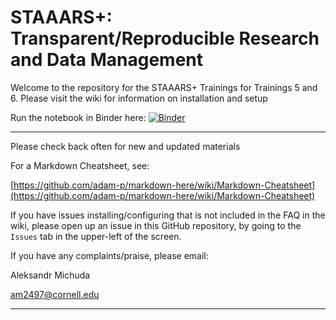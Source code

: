 # STAAARS+: Transparent/Reproducible Research and Data Management

Welcome to the repository for the STAAARS+ Trainings for Trainings 5 and 6. Please visit the wiki for information on installation and setup

Run the notebook in Binder here: [![Binder](https://mybinder.org/badge_logo.svg)](https://mybinder.org/v2/gh/staaars-plus/transparent-and-reproducible-research.git/HEAD)

---

Please check back often for new and updated materials

For a Markdown Cheatsheet, see:

[https://github.com/adam-p/markdown-here/wiki/Markdown-Cheatsheet](https://github.com/adam-p/markdown-here/wiki/Markdown-Cheatsheet)


If you have issues installing/configuring that is not included in the FAQ in the wiki, please open up an issue in this GitHub repository, by going to the `Issues` tab in the upper-left of the screen.

If you have any complaints/praise, please email:

Aleksandr Michuda

[am2497@cornell.edu](mailto:am2497@cornell.edu)

---

